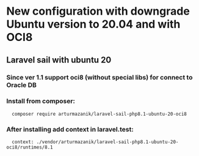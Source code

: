 # New configuration with downgrade Ubuntu version to 20.04 and with OCI8
## Laravel sail with ubuntu 20
### Since ver 1.1 support oci8 (without special libs) for connect to Oracle DB

### Install from composer:
```
  composer require arturmazanik/laravel-sail-php8.1-ubuntu-20-oci8
```

### After installing add context in laravel.test:

```
  context: ./vendor/arturmazanik/laravel-sail-php8.1-ubuntu-20-oci8/runtimes/8.1
```
